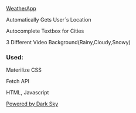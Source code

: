 
<a href="https://rahman23.github.io/weatherapp.github.io/">WeatherApp</a>
<p>Automatically Gets User´s Location</p>
<p>Autocomplete Textbox for Cities</p>
<p>3 Different Video Background(Rainy,Cloudy,Snowy)
<h3>Used:</h3>
<p>Materilize CSS</p>
<p>Fetch API</p>
<p>HTML, Javascript</p>
<a href="https://darksky.net/poweredby/">Powered by Dark Sky</a>

